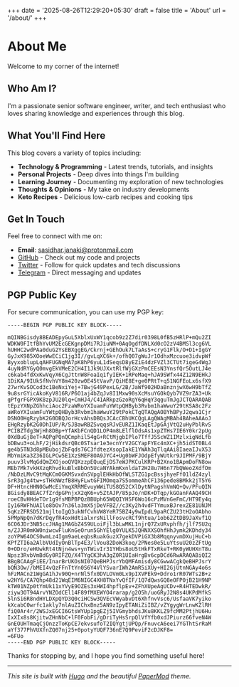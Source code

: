 +++
date = '2025-08-26T12:29:20+05:30'
draft = false
title = 'About'
url = '/about/'
+++

# About Me

Welcome to my corner of the internet! 

## Who Am I?

I'm a passionate senior software engineer, writer, and tech enthusiast who loves sharing knowledge and experiences through this blog. 

## What You'll Find Here

This blog covers a variety of topics including:

- **Technology & Programming** - Latest trends, tutorials, and insights
- **Personal Projects** - Deep dives into things I'm building
- **Learning Journey** - Documenting my exploration of new technologies
- **Thoughts & Opinions** - My take on industry developments
- **Keto Recipes** - Delicious low-carb recipes and cooking tips

## Get In Touch

Feel free to connect with me on:
- **Email**: [sasidhar.janaki@protonmail.com](mailto:sasidhar.janaki@protonmail.com)
- [GitHub](https://github.com/janaki-sasidhar) - Check out my code and projects
- [Twitter](https://x.com/nwjstsasi) - Follow for quick updates and tech discussions
- [Telegram](https://t.me/iamabigbadwolf) - Direct messaging and updates

## PGP Public Key

For secure communication, you can use my PGP key:

```
-----BEGIN PGP PUBLIC KEY BLOCK-----

mQINBGisdy8BEADEpyGuL5XblxUxWY1qcob9z2Z7dir0398L0fB5zHRlP+mQu2ZI
WDKW0FItfBhYvUM2EcGEKgnpDMi7RJiuNM+0AqOgdfDNLXd0cO2zV4BMSl3cg6VL
hUHHC2wdPAa0duG2YsEBXggEG/Ckrnj+GEhOuk7LTaAsS+cryG1Flk/O+D1+IgGY
GyJxK985XOoeWwECiC1jg3I//gvLqXC6k+/ofhQ07gWuJr1OdhxMzcuoe3idvpWf
ByyxoblupLqAHFUGNqMA7pK8hP6yuL1dSeqsD8yEZiE4dzFVZl3CTUt7igeG4WgJ
4uyNdRYGyQ0mvgEkVMeE2CH4I1Jk9UJXxtRlfWjGXzPmCEEsN3YnsfQr5OutLJ4e
c6kab4fdXxKwVqyX6CgJttnW8FoaIq1fyIEK+1RPeMaq+hJA9SWfx44Z12N9EHkJ
1DiKA/9IUkSfNvhVY8m420zw0E45tVavP/QiHE8E+ge0PRtT+q51NGFEoLx6sfX9
27wrKvSOCod3c1BeNxiYej+7BwjG49PexLG/2B/JaWf902HDaBnznjwX6wH9bTfZ
9u8srGYicAkoKyV816R/P6O1aj4bZqJv8I1Mxw90sXcMsuYGOkQyb7VZ9rZA3+Uk
gPfgrFGPX9K8zpJU20lq+CmHJ4/C41ARkpzGzoRgY6qHqY3qguTmJgJCTQARAQAB
tEpzYXNpZGhhciAoc2FzaWRoYXIuamFuYWtpQHByb3Rvbm1haWwuY29tKSA8c2Fz
aWRoYXIuamFuYWtpQHByb3Rvbm1haWwuY29tPokCTgQTAQgAOBYhBPyJ2qwa1Cjr
DSNO0HgRzybK2G0DBQJorHcvAhsDBQsJCAcCBhUKCQgLAgQWAgMBAh4BAheAAAoJ
EHgRzybK2G0DhIUP/R/SJBawRBZSvqqsRJvEURZ1IKaqEtJpGAjVtQ2uHyPblRvS
PCIBZTdg3WjHh8DBp+YfAKbFCnQD1LOP4m8LElflOdsAs1xpZTHs7IE6Y0kr2pUg
0XdBuGj8eT+AQPgPQnQCmphil54gG+RCtMjgbIPlo7TffJ5ScWZ1IMzlxigNdLfb
bDBwu3+oLhF/2jHikdsrQBc0STsar1e3ecnYrV2GCYapFYEc4mXC+jh5idST0BL4
ge4b5TN3d8pMBubojZbFqds76C3fdtezXsopIakE1YWAh3qTlqAAi8IaeaIJvX53
MbYmiKa3Z36IGLPCw5E1XzSMEF8OA9JYC4+Ug0bWFJOdpEfyWUtkr9JIPMF/9BjY
puuv3lvMqGdQmZXOjooQVQXzzpEQuqEjDS7eWJPKCulKRP+B2Xno1BApmDoFN8ow
MEb7Mk7vkHXzqRhvdkuBlxBbOn5UcaNYAkmKxnldaT2H28u7H6n77bQWeo2XdfOm
/NbDzLMvC9tMqKCmOGKMSvxdnSVpglEHkHbOfWLSTZG1pcBssjhyeFf01ldZ4zyl
SrR3gJg4tw+sTHkNWzfB8HyFLwtGFIMOmqa7S5ommeAhCF136pede8BMkk2jT5Y6
DF+HtncHHN0GwMcEiYmqXRRMEvuyWWiTUS8Q52CXlDytNPagshVmNQ+Qv/PFuQIN
BGisdy8BEAC7fZrdpGPnjxX2qK6+v5ZtAJP/85pJo/nDK+DTqp/kGOanFAAQ49CH
roeCBvHHdeTOr1g9fsMBPBPQzBBUph65WQQIYHSF6Wo16cPzMVnGeFmC/HT9Ey4q
Iy16RWFhUAIlo8bOv7n36la3mX5jDeVFBZ//c3Ky2h4vdFTYmuxBJrexZE81UNJM
5qKzZFRSD521mjltoIgQ3ukNfCvhVW8YeR75BZ4y9wIpdL9paRCZU23tH2oOAbho
5PMpNpQn7dKrDqyfR4oxHdtialxrsNillFosvcRCf9htua/1ob62ZtDB9JaXvf1Q
6CO6JDr3NB5ccJHAg1MAGbZ4S9ULoiFjl3bLwMKL1njrQ7ZxURvphfh/jlf7SU2q
n/ZJJR0mKW0niwcwFluKnGeOrun5GhYElg0YULK5JQHNXXSOhfHhJymk2KDhdy34
zoYPW64OCS0wmLz4Igm9aeLeqbsRuakGuzX7gekDVPiGX3b8MqqnyvmDXujHuC+b
KPfZTI6a2AlbVUdIyOnBlTp4E3/lVou82DoW3koq/2PNes0e5LuYtsuU20zZFtUg
0+ODro/eHUwkRt4tNjn4ws+ynTWivIr31YHbs8oU5tHkFTxRkeT+RK0yWUHXnT8u
Npsz3RvbVmBdGy0RIFZQ/X4TYgCK3hA3gZ0R1UIaHrgBv6cpDCd6RwARAQABiQI2
BBgBCAAgFiEE/InarBrUKOsNI07QeBHPJsrYbQMFAmisdy8CGwwACgkQeBHPJsrY
bQN3Ow//bMEI4vQzFFnTtYn0S6Y4VlYSvarIWh2AmR5iXUy+HI2GjUtnNGAy4o6s
hFzMACn21WgGA1hJv90Q+nrNl5fx0DVLOVm0Lx9pIXVPEk9+Ddro1rR07WTs2B+z
w2HY6/CA7Qhp48d21WqEIM6NIGC4XH8TNxYvQfIF/1Q7dQwsGQ8eOFP0jB21H9NP
kTW01NZp0tYmUk11xYVyE9OZEs3xHWI4hpflpEv+ZFhXUpeAgUCDv+R4HTEDwkR/
ziyw3OT94ArvYNZOdCEl14F89fMXEWYO4rarap/g2O5h/uoGRyJ2N8s4UKPdMfkS
5lnSi6R8ndHYLDXpQYD3Q0ciHCSw3QVEcVWyabvDt6XhfnvVsc6/UsfaaVK7yiko
kXcabC0wrfc1akly7nlAuZIChxBnz5AN9zIpyETANiZiIBZ/vZYgygWrLnwKZlRH
fiQ0Ar4r/2WSJxEGCI6GtsWYUp1pgEZj5IVGmybhdsJKu8KKLZ9fcMM2PtjhU6Hu
IxXIx8s8KjitwZHnNbC+lF0FobFi/gDriTyHsSrpQlVfYfb0xdJPiurz66fveN4W
GnEOUHTmaqCjOnzzToKpCE7ekvsufoT2IQYgtjUPQp/FnuvcA6eei7YGThtSrRaM
aYf377PhVUXfnZQ07nj25+0potyYUQF736nE7Q9PeviF2cDJKF8=
=6FUo
-----END PGP PUBLIC KEY BLOCK-----
```

Thanks for stopping by, and I hope you find something useful here!

---

*This site is built with [Hugo](https://gohugo.io/) and the beautiful [PaperMod](https://github.com/adityatelange/hugo-PaperMod) theme.*
